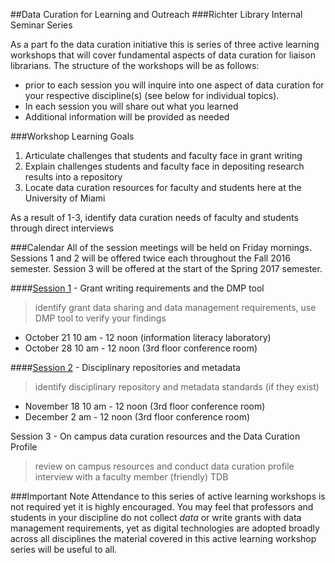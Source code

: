 ##Data Curation for Learning and Outreach
###Richter Library Internal Seminar Series

As a part fo the data curation initiative this is series of three active learning workshops that will cover fundamental aspects of data curation for liaison librarians. The structure of the workshops will be as follows: 
* prior to each session you will inquire into one aspect of data curation for your respective discipline(s) (see below for individual topics).  
* In each session you will share out what you learned
* Additional information will be provided as needed

###Workshop Learning Goals
1. Articulate challenges that students and faculty face in grant writing
2. Explain challenges students and faculty face in depositing research results into a repository
3. Locate data curation resources for faculty and students here at the University of Miami

As a result of 1-3, identify data curation needs of faculty and students through direct interviews 

###Calendar 
All of the session meetings will be held on Friday mornings. Sessions 1 and 2 will be offered twice each throughout the Fall 2016 semester. Session 3 will be offered at the start of the Spring 2017 semester.

####[Session 1](session01.md) - Grant writing requirements and the DMP tool
> identify grant data sharing and data management requirements, use DMP tool to verify your findings 
* October 21 10 am - 12 noon (information literacy laboratory)
* October 28 10 am - 12 noon (3rd floor conference room)

####[Session 2](session02.md) - Disciplinary repositories and metadata
> identify disciplinary repository and metadata standards (if they exist) 
* November 18 10 am - 12 noon (3rd floor conference room)
* December 2 am - 12 noon (3rd floor conference room)

Session 3 - On campus data curation resources and the Data Curation Profile
> review on campus resources and conduct data curation profile interview with a faculty member (friendly) 
TDB

###Important Note
Attendance to this series of active learning workshops is not required yet it is highly encouraged. You may feel that professors and students in your discipline do not collect _data_ or write grants with data management requirements, yet as digital technologies are adopted broadly across all disciplines the material covered in this active learning workshop series will be useful to all.


